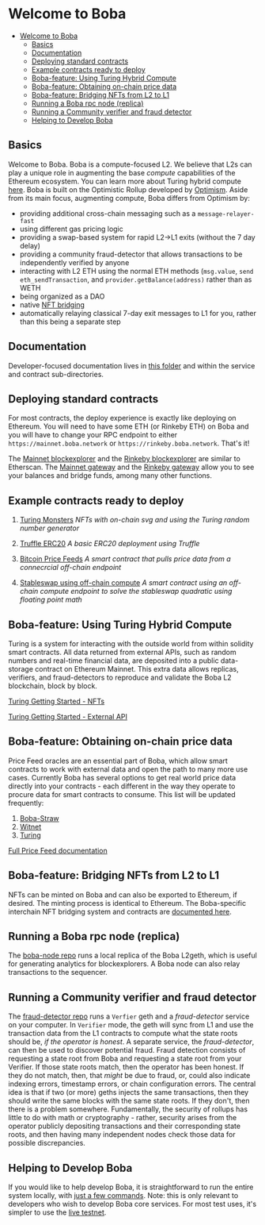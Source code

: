 # Welcome to Boba

- [Welcome to Boba](#welcome-to-boba)
  * [Basics](#basics)
  * [Documentation](#documentation)
  * [Deploying standard contracts](#deploying-standard-contracts)
  * [Example contracts ready to deploy](#example-contracts-ready-to-deploy)
  * [Boba-feature: Using Turing Hybrid Compute](#boba-feature--using-turing-hybrid-compute)
  * [Boba-feature: Obtaining on-chain price data](#boba-feature--obtaining-on-chain-price-data)
  * [Boba-feature: Bridging NFTs from L2 to L1](#boba-feature--bridging-nfts-from-l2-to-l1)
  * [Running a Boba rpc node (replica)](#running-a-boba-rpc-node--replica-)
  * [Running a Community verifier and fraud detector](#running-a-community-verifier-and-fraud-detector)
  * [Helping to Develop Boba](#helping-to-develop-boba)
    
## Basics

Welcome to Boba. Boba is a compute-focused L2. We believe that L2s can play a unique role in augmenting the base _compute_ capabilities of the Ethereum ecosystem. You can learn more about Turing hybrid compute [here](https://github.com/omgnetwork/optimism-v2/blob/develop/packages/boba/turing/README.md). Boba is built on the Optimistic Rollup developed by [Optimism](https://optimism.io). Aside from its main focus, augmenting compute, Boba differs from Optimism by:

  * providing additional cross-chain messaging such as a `message-relayer-fast`
  * using different gas pricing logic
  * providing a swap-based system for rapid L2->L1 exits (without the 7 day delay)
  * providing a community fraud-detector that allows transactions to be independently verified by anyone
  * interacting with L2 ETH using the normal ETH methods (`msg.value`, `send eth_sendTransaction`, and `provider.getBalance(address)` rather than as WETH
  * being organized as a DAO
  * native [NFT bridging](https://github.com/omgnetwork/optimism-v2/blob/develop/packages/boba/contracts/contracts/bridges/README.md)
  * automatically relaying classical 7-day exit messages to L1 for you, rather than this being a separate step

## Documentation

Developer-focused documentation lives in [this folder](https://github.com/omgnetwork/optimism-v2/blob/develop/boba_documentation) and within the service and contract sub-directories.

## Deploying standard contracts

For most contracts, the deploy experience is exactly like deploying on Ethereum. You will need to have some ETH (or Rinkeby ETH) on Boba and you will have to change your RPC endpoint to either `https://mainnet.boba.network` or `https://rinkeby.boba.network`. That's it!

The [Mainnet blockexplorer](https://blockexplorer.boba.network) and the [Rinkeby blockexplorer](https://blockexplorer.rinkeby.boba.network) are similar to Etherscan. The [Mainnet gateway](https://gateway.boba.network) and the [Rinkeby gateway](https://gateway.rinkeby.boba.network) allow you to see your balances and bridge funds, among many other functions. 

## Example contracts ready to deploy

1. [Turing Monsters](https://github.com/omgnetwork/optimism-v2/blob/develop/boba_community/turing-monsters/README.md) _NFTs with on-chain svg and using the Turing random number generator_

2. [Truffle ERC20](https://github.com/omgnetwork/optimism-v2/blob/develop/boba_examples/truffle-erc20/README.md) _A basic ERC20 deployment using Truffle_

3. [Bitcoin Price Feeds](https://github.com/omgnetwork/optimism-v2/blob/develop/packages/boba/turing/test/005_lending.ts) _A smart contract that pulls price data from a connecrcial off-chain endpoint_

4. [Stableswap using off-chain compute](https://github.com/omgnetwork/optimism-v2/blob/develop/packages/boba/turing/test/003_stable_swap.ts) _A smart contract using an off-chain compute endpoint to solve the stableswap quadratic using floating point math_

## Boba-feature: Using Turing Hybrid Compute

Turing is a system for interacting with the outside world from within solidity smart contracts. All data returned from external APIs, such as random numbers and real-time financial data, are deposited into a public data-storage contract on Ethereum Mainnet. This extra data allows replicas, verifiers, and fraud-detectors to reproduce and validate the Boba L2 blockchain, block by block. 

[Turing Getting Started - NFTs](https://github.com/omgnetwork/optimism-v2/blob/develop/packages/boba/turing/README.md#feature-highlight-1-using-turing-to-mint-an-nft-with-256-random-attributes-in-a-single-transaction)

[Turing Getting Started - External API](https://github.com/omgnetwork/optimism-v2/blob/develop/packages/boba/turing/README.md#feature-highlight-2-using-turing-to-access-real-time-trading-data-from-within-your-solidity-smart-contract)

## Boba-feature: Obtaining on-chain price data

Price Feed oracles are an essential part of Boba, which allow smart contracts to work with external data and open the path to many more use cases. Currently Boba has several options to get real world price data directly into your contracts - each different in the way they operate to procure data for smart contracts to consume. This list will be updated frequently:

1. [Boba-Straw](https://github.com/omgnetwork/optimism-v2/tree/develop/boba_examples/boba-straw) 
2. [Witnet](https://docs.witnet.io/ethereum/price-feeds/)
3. [Turing](https://github.com/omgnetwork/optimism-v2/blob/develop/packages/boba/turing/README.md)

[Full Price Feed documentation](https://github.com/omgnetwork/optimism-v2/blob/develop/boba_documentation/Price_Data_Feeds_Overview.md)

## Boba-feature: Bridging NFTs from L2 to L1

NFTs can be minted on Boba and can also be exported to Ethereum, if desired. The minting process is identical to Ethereum. The Boba-specific interchain NFT bridging system and contracts are [documented here](https://github.com/omgnetwork/optimism-v2/blob/develop/packages/boba/contracts/contracts/bridges/README.md).

## Running a Boba rpc node (replica)

The [boba-node repo](https://github.com/omgnetwork/optimism-v2/blob/develop/boba_community/boba-node/README.md) runs a local replica of the Boba L2geth, which is useful for generating analytics for blockexplorers. A Boba node can also relay transactions to the sequencer. 

## Running a Community verifier and fraud detector

The [fraud-detector repo](https://github.com/omgnetwork/optimism-v2/blob/develop/boba_community/fraud-detector/README.md) runs a `Verfier` geth and a *fraud-detector* service on your computer. In `Verifier` mode, the geth will sync from L1 and use the transaction data from the L1 contracts to compute what the state roots should be, *if the operator is honest*. A separate service, the *fraud-detector*, can then be used to discover potential fraud. Fraud detection consists of requesting a state root from Boba and requesting a state root from your Verifier. If those state roots match, then the operator has been honest. If they do not match, then, that _might_ be due to fraud, or, could also indicate indexing errors, timestamp errors, or chain configuration errors. The central idea is that if two (or more) geths injects the same transactions, then they should write the same blocks with the same state roots. If they don't, then there is a problem somewhere. Fundamentally, the security of rollups has little to do with math or cryptography - rather, security arises from the operator publicly depositing transactions and their corresponding state roots, and then having many independent nodes check those data for possible discrepancies.

## Helping to Develop Boba

If you would like to help develop Boba, it is straightforward to run the entire system locally, with [just a few commands](https://github.com/omgnetwork/optimism-v2/blob/develop/boba_documentation/Quickstart_Local_Boba.md). Note: this is only relevant to developers who wish to develop Boba core services. For most test uses, it's simpler to use the [live testnet](https://rinkeby.boba.network). 

